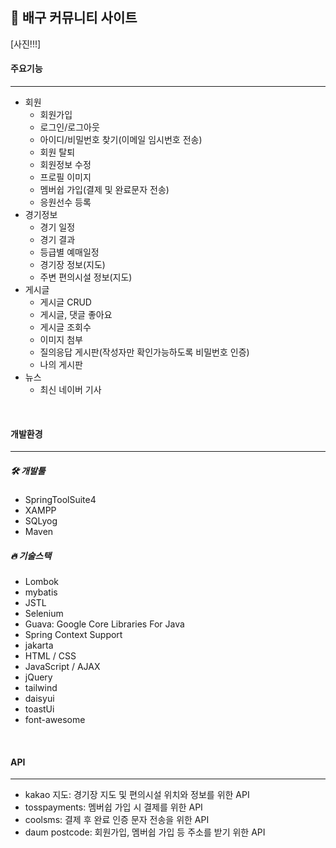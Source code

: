 ## 🏐 배구 커뮤니티 사이트

[사진!!!]

#### 주요기능
<hr>

- 회원
  * 회원가입
  * 로그인/로그아웃
  * 아이디/비밀번호 찾기(이메일 임시번호 전송)
  * 회원 탈퇴
  * 회원정보 수정
  * 프로필 이미지
  * 멤버쉽 가입(결제 및 완료문자 전송)
  * 응원선수 등록
- 경기정보
  * 경기 일정
  * 경기 결과
  * 등급별 예매일정
  * 경기장 정보(지도)
  * 주변 편의시설 정보(지도) 
- 게시글
  * 게시글 CRUD
  * 게시글, 댓글 좋아요
  * 게시글 조회수
  * 이미지 첨부
  * 질의응답 게시판(작성자만 확인가능하도록 비밀번호 인증)
  * 나의 게시판
- 뉴스
  * 최신 네이버 기사

<br>

#### 개발환경
<hr>

##### 🛠 개발툴
- SpringToolSuite4
- XAMPP
- SQLyog
- Maven
  
##### 🔥 기술스택
- Lombok
- mybatis
- JSTL
- Selenium
- Guava: Google Core Libraries For Java
- Spring Context Support
- jakarta
- HTML / CSS
- JavaScript / AJAX
- jQuery
- tailwind
- daisyui
- toastUi
- font-awesome

<br>

#### API
<hr>

- kakao 지도: 경기장 지도 및 편의시설 위치와 정보를 위한 API
- tosspayments: 멤버쉽 가입 시 결제를 위한 API
- coolsms: 결제 후 완료 인증 문자 전송을 위한 API 
- daum postcode: 회원가입, 멤버쉽 가입 등 주소를 받기 위한 API
